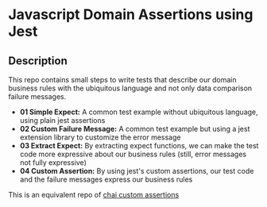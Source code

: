 # Javascript Domain Assertions using Jest

## Description

This repo contains small steps to write tests that describe our domain business rules 
with the ubiquitous language and not only data comparison failure messages.

- **01 Simple Expect:** A common test example without ubiquitous language, using plain jest assertions
- **02 Custom Failure Message:** A common test example but using a jest extension library to customize the error message
- **03 Extract Expect:** By extracting expect functions, we can make the test code more expressive about our business rules (still, error messages not fully expressive)
- **04 Custom Assertion:** By using jest's custom assertions, our test code and the failure messages express our business rules


This is an equivalent repo of [chai custom assertions](https://github.com/jotamusik/chai-js-domain-assertions)
